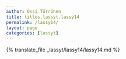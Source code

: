 ```yaml
---
author: Ossi Törrönen
title: titles.lassyt.lassy14
permalink: /lassy14/
layout: page
categories: [lassyt]
---
```

{% translate_file _lassyt/lassy14/lassy14.md %}